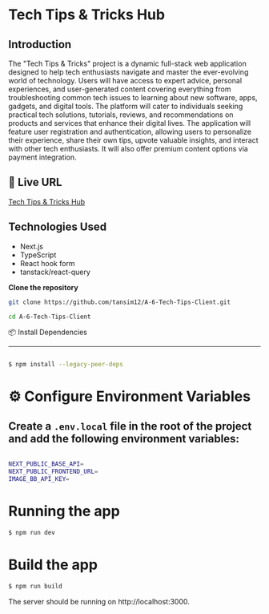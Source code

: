 
# Tech Tips & Tricks Hub

##  Introduction
The "Tech Tips & Tricks" project is a dynamic full-stack web application designed to help tech enthusiasts navigate and master the ever-evolving world of technology. Users will have access to expert advice, personal experiences, and user-generated content covering everything from troubleshooting common tech issues to learning about new software, apps, gadgets, and digital tools. The platform will cater to individuals seeking practical tech solutions, tutorials, reviews, and recommendations on products and services that enhance their digital lives. The application will feature user registration and authentication, allowing users to personalize their experience, share their own tips, upvote valuable insights, and interact with other tech enthusiasts. It will also offer premium content options via payment integration.

## 🔗 Live URL

[Tech Tips & Tricks Hub](https://a-6-tech-tips-client-ggc5.vercel.app/)


## Technologies Used
- Next.js
- TypeScript
- React hook form
- tanstack/react-query


 **Clone the repository**

   ```sh
   git clone https://github.com/tansim12/A-6-Tech-Tips-Client.git

   cd A-6-Tech-Tips-Client
  
```
📦 Install Dependencies

---
```bash

$ npm install --legacy-peer-deps

```
# ⚙️ Configure Environment Variables
## Create a `.env.local` file in the root of the project and add the following environment variables:

```bash

NEXT_PUBLIC_BASE_API=
NEXT_PUBLIC_FRONTEND_URL=
IMAGE_BB_API_KEY=


```
# Running the app

```TYPESCRIPT
$ npm run dev
```
# Build the app

```TYPESCRIPT
$ npm run build


```
The server should be running on http://localhost:3000.

